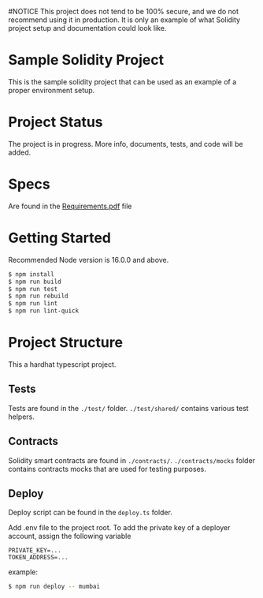 #NOTICE
This project does not tend to be 100% secure, and we do not recommend using it in production.
It is only an example of what Solidity project setup and documentation could look like.

# Sample Solidity Project
This is the sample solidity project that can be used as an example of a proper environment setup.

# Project Status
The project is in progress. More info, documents, tests, and code will be added.

# Specs

Are found in the [Requirements.pdf](./docs/Requirements.pdf) file

# Getting Started
Recommended Node version is 16.0.0 and above.

```bash
$ npm install
$ npm run build
$ npm run test
$ npm run rebuild
$ npm run lint
$ npm run lint-quick
```

# Project Structure
This a hardhat typescript project.

## Tests

Tests are found in the `./test/` folder. `./test/shared/` contains various test helpers.

## Contracts

Solidity smart contracts are found in `./contracts/`.
`./contracts/mocks` folder contains contracts mocks that are used for testing purposes.

## Deploy
Deploy script can be found in the `deploy.ts` folder.

Add .env file to the project root.
To add the private key of a deployer account, assign the following variable
```
PRIVATE_KEY=...
TOKEN_ADDRESS=...
```
example:
```bash
$ npm run deploy -- mumbai
```
